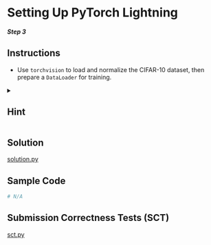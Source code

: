 # Setting Up PyTorch Lightning

***Step 3***

## Instructions

- Use `torchvision` to load and normalize the CIFAR-10 dataset, then prepare a `DataLoader` for training.

<details>
  
<summary><h2>Hint</h2></summary>
  
</details>

## Solution

[solution.py](https://github.com/bidata-io/dc-scalable-ai/blob/main/ch_2/exercises/2_1/1/3/solution.py)

## Sample Code

```python
# N/A
```

## Submission Correctness Tests (SCT)

[sct.py](https://github.com/bidata-io/dc-scalable-ai/blob/main/ch_2/exercises/2_1/1/3/sct.py)
